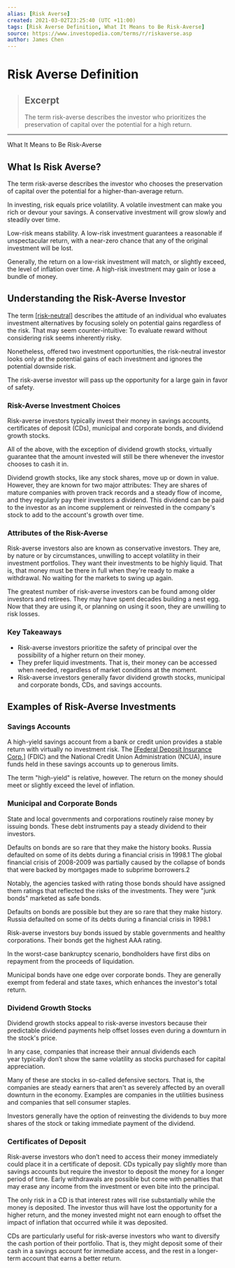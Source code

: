 ```yaml
---
alias: [Risk Averse]
created: 2021-03-02T23:25:40 (UTC +11:00)
tags: [Risk Averse Definition, What It Means to Be Risk-Averse]
source: https://www.investopedia.com/terms/r/riskaverse.asp
author: James Chen
---
```


# Risk Averse Definition

> ## Excerpt
> The term risk-averse describes the investor who prioritizes the preservation of capital over the potential for a high return.

---

What It Means to Be Risk-Averse
## What Is Risk Averse?

The term risk-averse describes the investor who chooses the preservation of capital over the potential for a higher-than-average return.

In investing, risk equals price volatility. A volatile investment can make you rich or devour your savings. A conservative investment will grow slowly and steadily over time.

Low-risk means stability. A low-risk investment guarantees a reasonable if unspectacular return, with a near-zero chance that any of the original investment will be lost.

Generally, the return on a low-risk investment will match, or slightly exceed, the level of inflation over time. A high-risk investment may gain or lose a bundle of money.

## Understanding the Risk-Averse Investor

The term [[risk-neutral]](https://www.investopedia.com/terms/r/riskneutral.asp) describes the attitude of an individual who evaluates investment alternatives by focusing solely on potential gains regardless of the risk. That may seem counter-intuitive: To evaluate reward without considering risk seems inherently risky.

Nonetheless, offered two investment opportunities, the risk-neutral investor looks only at the potential gains of each investment and ignores the potential downside risk.

The risk-averse investor will pass up the opportunity for a large gain in favor of safety.

### Risk-Averse Investment Choices

Risk-averse investors typically invest their money in savings accounts, certificates of deposit (CDs), municipal and corporate bonds, and dividend growth stocks.

All of the above, with the exception of dividend growth stocks, virtually guarantee that the amount invested will still be there whenever the investor chooses to cash it in.

Dividend growth stocks, like any stock shares, move up or down in value. However, they are known for two major attributes: They are shares of mature companies with proven track records and a steady flow of income, and they regularly pay their investors a dividend. This dividend can be paid to the investor as an income supplement or reinvested in the company's stock to add to the account's growth over time.

### Attributes of the Risk-Averse

Risk-averse investors also are known as conservative investors. They are, by nature or by circumstances, unwilling to accept volatility in their investment portfolios. They want their investments to be highly liquid. That is, that money must be there in full when they're ready to make a withdrawal. No waiting for the markets to swing up again.

The greatest number of risk-averse investors can be found among older investors and retirees. They may have spent decades building a nest egg. Now that they are using it, or planning on using it soon, they are unwilling to risk losses.

### Key Takeaways

-   Risk-averse investors prioritize the safety of principal over the possibility of a higher return on their money.
-   They prefer liquid investments. That is, their money can be accessed when needed, regardless of market conditions at the moment.
-   Risk-averse investors generally favor dividend growth stocks, municipal and corporate bonds, CDs, and savings accounts.

## Examples of Risk-Averse Investments

### Savings Accounts

A high-yield savings account from a bank or credit union provides a stable return with virtually no investment risk. The [[Federal Deposit Insurance Corp.]](https://www.investopedia.com/ask/answers/08/fdic-insured-bank-account.asp) (FDIC) and the National Credit Union Administration (NCUA), insure funds held in these savings accounts up to generous limits.

The term "high-yield" is relative, however. The return on the money should meet or slightly exceed the level of inflation.

### Municipal and Corporate Bonds

State and local governments and corporations routinely raise money by issuing bonds. These debt instruments pay a steady dividend to their investors.

Defaults on bonds are so rare that they make the history books. Russia defaulted on some of its debts during a financial crisis in 1998.1 The global financial crisis of 2008-2009 was partially caused by the collapse of bonds that were backed by mortgages made to subprime borrowers.2

Notably, the agencies tasked with rating those bonds should have assigned them ratings that reflected the risks of the investments. They were "junk bonds" marketed as safe bonds.

Defaults on bonds are possible but they are so rare that they make history. Russia defaulted on some of its debts during a financial crisis in 1998.1

Risk-averse investors buy bonds issued by stable governments and healthy corporations. Their bonds get the highest AAA rating.

In the worst-case bankruptcy scenario, bondholders have first dibs on repayment from the proceeds of liquidation.

Municipal bonds have one edge over corporate bonds. They are generally exempt from federal and state taxes, which enhances the investor's total return.

### Dividend Growth Stocks

Dividend growth stocks appeal to risk-averse investors because their predictable dividend payments help offset losses even during a downturn in the stock's price.

In any case, companies that increase their annual dividends each year typically don’t show the same volatility as stocks purchased for capital appreciation.

Many of these are stocks in so-called defensive sectors. That is, the companies are steady earners that aren't as severely affected by an overall downturn in the economy. Examples are companies in the utilities business and companies that sell consumer staples.

Investors generally have the option of reinvesting the dividends to buy more shares of the stock or taking immediate payment of the dividend.

### Certificates of Deposit

Risk-averse investors who don’t need to access their money immediately could place it in a certificate of deposit. CDs typically pay slightly more than savings accounts but require the investor to deposit the money for a longer period of time. Early withdrawals are possible but come with penalties that may erase any income from the investment or even bite into the principal.

The only risk in a CD is that interest rates will rise substantially while the money is deposited. The investor thus will have lost the opportunity for a higher return, and the money invested might not earn enough to offset the impact of inflation that occurred while it was deposited.

CDs are particularly useful for risk-averse investors who want to diversify the cash portion of their portfolio. That is, they might deposit some of their cash in a savings account for immediate access, and the rest in a longer-term account that earns a better return.
